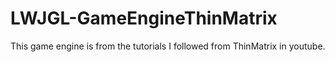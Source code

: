 # LWJGL-GameEngineThinMatrix
This game engine is from the tutorials I followed from ThinMatrix in youtube.
